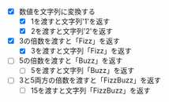 - [x] 数値を文字列に変換する
  - [x] 1を渡すと文字列'1'を返す
  - [x] 2を渡すと文字列'2'を返す
- [x] 3の倍数を渡すと「Fizz」を返す
  - [x] 3を渡すと文字列「Fizz」を返す
- [ ] 5の倍数を渡すと「Buzz」を返す
  - [ ] 5を渡すと文字列「Buzz」を返す
- [ ] 3と5両方の倍数を渡すと「FizzBuzz」を返す
  - [ ] 15を渡すと文字列「FizzBuzz」を返す
